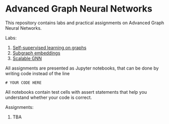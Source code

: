 # Advanced Graph Neural Networks

This repository contains labs and practical assignments on Advanced Graph Neural Networks.

Labs:
1. [Self-supervised learning on graphs](lab01_ssl_on_graphs/lab.ipynb)
2. [Subgraph embeddings](lab02_subgraph_emb/lab.ipynb)
3. [Scalable GNN](lab03_scalable_gnn/lab.ipynb)

All assignments are presented as Jupyter notebooks, that can be done by writing code instead of the line
```
# YOUR CODE HERE
```
All notebooks contain test cells with assert statements that help you understand whether your code is correct.

Assignments:
1. TBA
